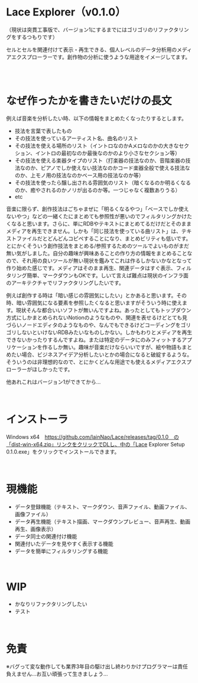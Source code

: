 # Lace Explorer（v0.1.0）
（現状は突貫工事版で、バージョン1にするまでにはゴリゴリのリファクタリングをするつもりです）

セルとセルを関連付けて表示・再生できる、個人レベルのデータ分析用のメディアエクスプローラーです。創作物の分析に使うような用途をイメージしてます。

<br><br>

# なぜ作ったかを書きたいだけの長文

例えば音楽を分析したい時、以下の情報をまとめたくなったりするとします。

- 技法を言葉で表したもの
- その技法を使っているアーティスト名、曲名のリスト
- その技法を使える場所のリスト（イントロなのかAメロなのかの大きなセクション、イントロの最初なのか最後なのかのより小さなセクション等）
- その技法を使える楽器タイプのリスト（打楽器の技法なのか、音階楽器の技法なのか、ピアノでしか使えない技法なのかコード楽器全般で使える技法なのか、上モノ用の技法なのかベース用の技法なのか等）
- その技法を使ったら醸し出される雰囲気のリスト（暗くなるのか明るくなるのか、癒やされるのかノリが出るのか等。一つじゃなく複数ありうる）
- etc

音楽に限らず、創作技法はごちゃまぜに「明るくなるやつ」「ベースでしか使えないやつ」などの一緒くたにまとめても参照性が悪いのでフィルタリングかけたくなると思います。さらに、単にRDBやテキストにまとめてるだけだとそのままメディアを再生できません。しかも「同じ技法を使っている曲リスト」は、テキストファイルだとどんどんコピペすることになり、まとめビリティも低いです。とにかくそういう創作技法をまとめる/参照するためのツールでよいものがまだ無い気がしました。自分の趣味が興味あることの作り方の情報をまとめることなので、それ用の良いツールが無い現状を鑑みてこれは作るしかないかなとなって作り始めた感じです。メディアはそのまま再生、関連データはすぐ表示、フィルタリング簡単、マークダウンもOKです。しいて言えば難点は現状のインフラ面のアーキテクチャでリファクタリングしたいです。

例えば創作する時は「暗い感じの雰囲気にしたい」とかあると思います。その時、暗い雰囲気になる要素を参照したくなると思いますがそういう時に使えます。現状そんな都合いいソフトが無いんですよね。あったとしてもトップダウン方式にしかまとめられないNotionのようなものや、関連を表せるけどとても見づらいノードエディタのようなものや、なんでもできるけどコーディングをゴリゴリしないといけないRDBみたいなものしかない。しかもわりとメディアを再生できないかったりするんですよね。または特定のデータにのみフィットするアプリケーションを作るしか無い。趣味が音楽だけならいいですが、絵や物語もまとめたい場合、ビジネスアイデア分析したいとかの場合になると破綻するような。そういうのは非理想的なので、とにかくどんな用途でも使えるメディアエクスプローラーがほしかったです。

他あれこれはバージョン1ができてから…

<br>

# インストーラ
Windows x64　https://github.com/lainNao/Lace/releases/tag/0.1.0　の「dist-win-x64.zip」リンクをクリックでDLし、中の「Lace Explorer Setup 0.1.0.exe」をクリックでインストールできます。

<br>

# 現機能
- データ登録機能（テキスト、マークダウン、音声ファイル、動画ファイル、画像ファイル）
- データ再生機能（テキスト描画、マークダウンプレビュー、音声再生、動画再生、画像表示）
- データ同士の関連付け機能
- 関連付いたデータを見やすく表示する機能
- データを簡単にフィルタリングする機能

<br>

# WIP
- かなりリファクタリングしたい
- テスト

<br>

# 免責
※バグって変な動作しても業界3年目の駆け出し終わりかけプログラマーは責任負えません…お互い頑張って生きましょう…
